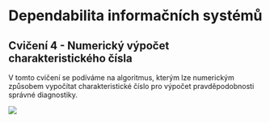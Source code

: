 # Dependabilita informačních systémů

## Cvičení 4 - Numerický výpočet charakteristického čísla

V tomto cvičení se podíváme na algoritmus, kterým lze numerickým způsobem vypočítat charakteristické číslo pro výpočet pravděpodobnosti správné diagnostiky.

<img src="https://raw.githubusercontent.com/pavelberanek91/UJEP/main/DIS/Cvičen%C3%AD%204/DEP04.%20Numerický%20výpočet%20Ck.jpg">

